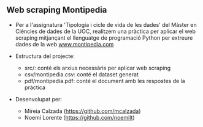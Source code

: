 
## Web scraping Montipedia


- Per a l'assignatura 'Tipología i cicle de vida de les dades' del Màster en Ciències de dades de la UOC, realitzem una pràctica per aplicar el web scraping mitjançant el llenguatge de programació Python per extreure dades de la web www.montipedia.com

- Estructura del projecte:
  - src/: conté els arxius necessàris per aplicar web scraping
  - csv/montipedia.csv: conté el dataset generat
  - pdf/montipedia.pdf: conté el document amb les respostes de la pràctica

- Desenvolupat per:
  - Mireia Calzada (https://github.com/mcalzada) 
  - Noemí Lorente (https://github.com/noemilt)




